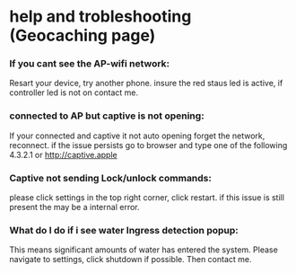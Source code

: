 # help and trobleshooting (Geocaching page)


### If you cant see the AP-wifi network:
Resart your device, try another phone. insure the red staus led is active, if controller led is not on contact me.


### connected to AP but captive is not opening:
If your connected and captive it not auto opening forget the network, reconnect. if the issue persists go to browser and type one of the following 4.3.2.1 or http://captive.apple 


### Captive not sending Lock/unlock commands:
please click settings in the top right corner, click restart. if this issue is still present the may be a internal error.

### What do I do if i see water Ingress detection popup:
This means significant amounts of water has entered the system. Please navigate to settings, click shutdown if possible. Then contact me.
